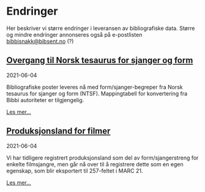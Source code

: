 # Endringer

Her beskriver vi større endringer i leveransen av bibliografiske data.
Større og mindre endringer annonseres også på e-postlisten 
bibbisnakk@bibsent.no (?)

## [Overgang til Norsk tesaurus for sjanger og form](./2021-06-04-ntsf)

2021-06-04

Bibliografiske poster leveres nå med form/sjanger-begreper fra Norsk tesaurus for sjanger og form (NTSF).
Mappingtabell for konvertering fra Bibbi autoriteter er tilgjengelig.

[Les mer…](./2021-06-04-ntsf)


## [Produksjonsland for filmer](./2021-06-04-produksjonsland)

2021-06-04

Vi har tidligere registrert produksjonsland som del av form/sjangerstreng for enkelte filmsjangre,
men går nå over til å registrere dette som en egen egenskap, som blir eksportert til 257-feltet i MARC 21.

[Les mer…](./2021-06-04-produksjonsland)


